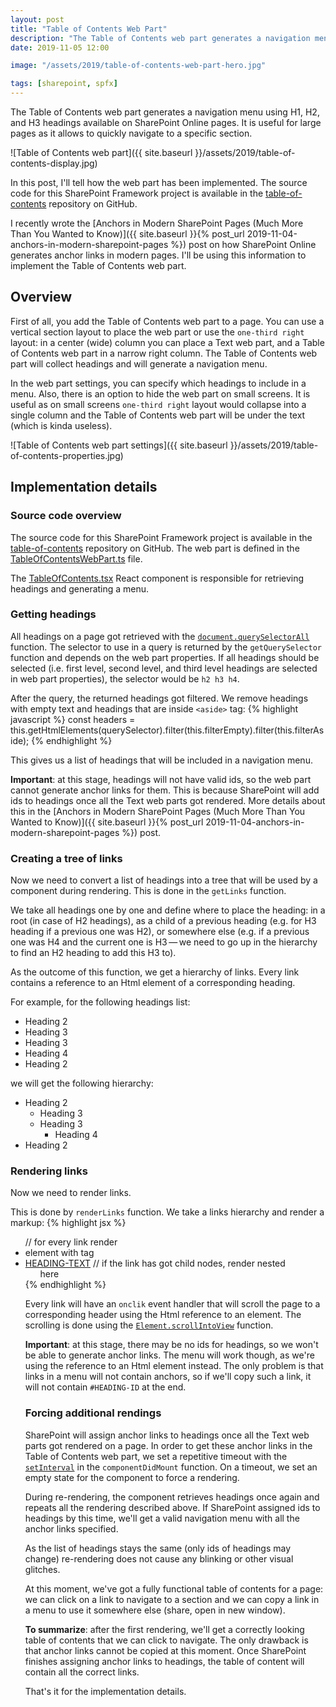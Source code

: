 ```yaml
---
layout: post
title: "Table of Contents Web Part"
description: "The Table of Contents web part generates a navigation menu using H1, H2, and H3 headings available on a page. It is useful for large pages as it allows to quickly navigate to a specific section."
date: 2019-11-05 12:00

image: "/assets/2019/table-of-contents-web-part-hero.jpg"

tags: [sharepoint, spfx]
---
```


The Table of Contents web part generates a navigation menu using H1, H2, and H3 headings available on SharePoint Online pages. It is useful for large pages as it allows to quickly navigate to a specific section.

![Table of Contents web part]({{ site.baseurl }}/assets/2019/table-of-contents-display.jpg)

In this post, I'll tell how the web part has been implemented. The source code for this SharePoint Framework project is available in the [table-of-contents](https://github.com/dmitryrogozhny/sharepoint-lab/tree/master/table-of-contents) repository on GitHub.

I recently wrote the [Anchors in Modern SharePoint Pages (Much More Than You Wanted to Know)]({{ site.baseurl }}{% post_url 2019-11-04-anchors-in-modern-sharepoint-pages %}) post on how SharePoint Online generates anchor links in modern pages. I'll be using this information to implement the Table of Contents web part.

## Overview
First of all, you add the Table of Contents web part to a page. You can use a vertical section layout to place the web part or use the `one-third right` layout: in a center (wide) column you can place a Text web part, and a Table of Contents web part in a narrow right column. The Table of Contents web part will collect headings and will generate a navigation menu.

In the web part settings, you can specify which headings to include in a menu. Also, there is an option to hide the web part on small screens. It is useful as on small screens `one-third right` layout would collapse into a single column and the Table of Contents web part will be under the text (which is kinda useless).

![Table of Contents web part settings]({{ site.baseurl }}/assets/2019/table-of-contents-properties.jpg)

## Implementation details

### Source code overview

The source code for this SharePoint Framework project is available in the [table-of-contents](https://github.com/dmitryrogozhny/sharepoint-lab/tree/master/table-of-contents) repository on GitHub. The web part is defined in the [TableOfContentsWebPart.ts](https://github.com/dmitryrogozhny/sharepoint-lab/blob/master/table-of-contents/src/webparts/tableOfContents/TableOfContentsWebPart.ts) file.

The [TableOfContents.tsx](https://github.com/dmitryrogozhny/sharepoint-lab/blob/master/table-of-contents/src/webparts/tableOfContents/components/TableOfContents.tsx) React component is responsible for retrieving headings and generating a menu.

### Getting headings

All headings on a page got retrieved with the [`document.querySelectorAll`](https://developer.mozilla.org/en-US/docs/Web/API/Document/querySelectorAll) function. The selector to use in a query is returned by the `getQuerySelector` function and depends on the web part properties. If all headings should be selected (i.e. first level, second level, and third level headings are selected in web part properties), the selector would be `h2 h3 h4`.

After the query, the returned headings got filtered. We remove headings with empty text and headings that are inside `<aside>` tag:
{% highlight javascript %}
const headers = this.getHtmlElements(querySelector).filter(this.filterEmpty).filter(this.filterAside);
{% endhighlight %}

This gives us a list of headings that will be included in a navigation menu.

**Important**: at this stage, headings will not have valid ids, so the web part cannot generate anchor links for them. This is because SharePoint will add ids to headings once all the Text web parts got rendered. More details about this in the [Anchors in Modern SharePoint Pages (Much More Than You Wanted to Know)]({{ site.baseurl }}{% post_url 2019-11-04-anchors-in-modern-sharepoint-pages %}) post.

### Creating a tree of links
Now we need to convert a list of headings into a tree that will be used by a component during rendering. This is done in the `getLinks` function.

We take all headings one by one and define where to place the heading: in a root (in case of H2 headings), as a child of a previous heading (e.g. for H3 heading if a previous one was H2), or somewhere else (e.g. if a previous one was H4 and the current one is H3&thinsp;&mdash;&thinsp;we need to go up in the hierarchy to find an H2 heading to add this H3 to).

As the outcome of this function, we get a hierarchy of links. Every link contains a reference to an Html element of a corresponding heading.

For example, for the following headings list:
- Heading 2
- Heading 3
- Heading 3
- Heading 4
- Heading 2

we will get the following hierarchy:
- Heading 2
    - Heading 3
    - Heading 3
        - Heading 4
- Heading 2

### Rendering links

Now we need to render links.

This is done by `renderLinks` function. We take a links hierarchy and render a markup:
{% highlight jsx %}
<ul>
  // for every link render <li> element with <a> tag
  <li>
    <a onclick={this.scrollToHeader(link.element)} href='#HEADING-ID'>HEADING-TEXT</a>
    // if the link has got child nodes, render nested <ul> here
  </li>
</ul>
{% endhighlight %}

Every link will have an `onclik` event handler that will scroll the page to a corresponding header using the Html reference to an element. The scrolling is done using the [`Element.scrollIntoView`](https://developer.mozilla.org/en-US/docs/Web/API/Element/scrollIntoView) function.

**Important**: at this stage, there may be no ids for headings, so we won't be able to generate anchor links. The menu will work though, as we're using the reference to an Html element instead. The only problem is that links in a menu will not contain anchors, so if we'll copy such a link, it will not contain `#HEADING-ID` at the end.

### Forcing additional rendings

SharePoint will assign anchor links to headings once all the Text web parts got rendered on a page. In order to get these anchor links in the Table of Contents web part, we set a repetitive timeout with the [`setInterval`](https://developer.mozilla.org/en-US/docs/Web/API/WindowOrWorkerGlobalScope/setInterval) in the `componentDidMount` function. On a timeout, we set an empty state for the component to force a rendering.

During re-rendering, the component retrieves headings once again and repeats all the rendering described above. If SharePoint assigned ids to headings by this time, we'll get a valid navigation menu with all the anchor links specified.

As the list of headings stays the same (only ids of headings may change) re-rendering does not cause any blinking or other visual glitches.

At this moment, we've got a fully functional table of contents for a page: we can click on a link to navigate to a section and we can copy a link in a menu to use it somewhere else (share, open in new window).

**To summarize**: after the first rendering, we'll get a correctly looking table of contents that we can click to navigate. The only drawback is that anchor links cannot be copied at this moment. Once SharePoint finishes assigning anchor links to headings, the table of content will contain all the correct links.

That's it for the implementation details.
